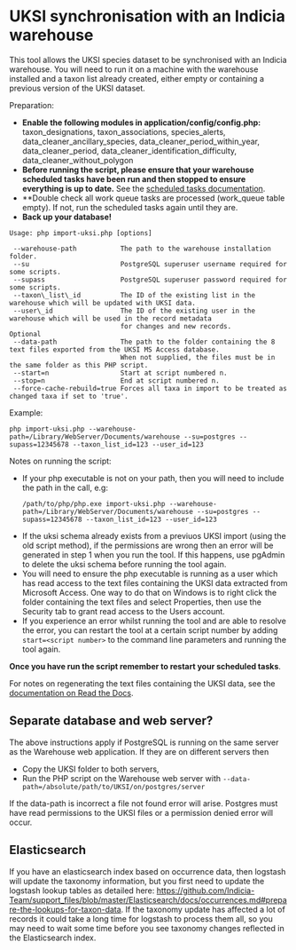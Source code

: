 # UKSI synchronisation with an Indicia warehouse

This tool allows the UKSI species dataset to be synchronised with an Indicia
warehouse. You will need to run it on a machine with the warehouse installed
and a taxon list already created, either empty or containing a previous version
of the UKSI dataset.

Preparation:

* **Enable the following modules in application/config/config.php:** taxon_designations, taxon_associations, species_alerts, data_cleaner_ancillary_species, data_cleaner_period_within_year, data_cleaner_period, data_cleaner_identification_difficulty, data_cleaner_without_polygon
* **Before running the script, please ensure that your warehouse scheduled tasks
  have been run and then stopped to ensure everything is up to date.** See the
  [scheduled tasks documentation](http://indicia-docs.readthedocs.io/en/latest/administrating/warehouse/scheduled-tasks.html?highlight=scheduled).
* **Double check all work queue tasks are processed (work_queue table empty). If not, run the 
  scheduled tasks again until they are.
* **Back up your database!**

```
Usage: php import-uksi.php [options]

 --warehouse-path           The path to the warehouse installation folder.
 --su                       PostgreSQL superuser username required for some scripts.
 --supass                   PostgreSQL superuser password required for some scripts.
 --taxon\_list\_id          The ID of the existing list in the warehouse which will be updated with UKSI data.
 --user\_id                 The ID of the existing user in the warehouse which will be used in the record metadata
                            for changes and new records.
Optional
 --data-path                The path to the folder containing the 8 text files exported from the UKSI MS Access database.
                            When not supplied, the files must be in the same folder as this PHP script.
 --start=n                  Start at script numbered n.
 --stop=n                   End at script numbered n.
 --force-cache-rebuild=true Forces all taxa in import to be treated as changed taxa if set to 'true'.  
```

Example:
```
php import-uksi.php --warehouse-path=/Library/WebServer/Documents/warehouse --su=postgres --supass=12345678 --taxon_list_id=123 --user_id=123
```

Notes on running the script:
* If your php executable is not on your path, then you will need to include the
  path in the call, e.g:
  ```
  /path/to/php/php.exe import-uksi.php --warehouse-path=/Library/WebServer/Documents/warehouse --su=postgres --supass=12345678 --taxon_list_id=123 --user_id=123
  ```
* If the uksi schema already exists from a previuos UKSI import (using the
  old script method), if the permissions are wrong then an error will be
  generated in step 1 when you run the tool. If this happens, use pgAdmin
  to delete the uksi schema before running the tool again.
* You will need to ensure the php executable is running as a user which has
  read access to the text files containing the UKSI data extracted from
  Microsoft Access. One way to do that on Windows is to right click the folder
  containing the text files and select Properties, then use the Security tab
  to grant read access to the Users account.
* If you experience an error whilst running the tool and are able to resolve
  the error, you can restart the tool at a certain script number by adding
  ```start=<script number>``` to the command line parameters and running the tool again.

**Once you have run the script remember to restart your scheduled tasks**.

For notes on regenerating the text files containing the UKSI data, see the
[documentation on Read the Docs](http://indicia-docs.readthedocs.io/en/latest/administrating/warehouse/importing-uksi.html?highlight=uksi).

## Separate database and web server?
The above instructions apply if PostgreSQL is running on the same server as the Warehouse web application. If they are on different servers then 
* Copy the UKSI folder to both servers,
* Run the PHP script on the Warehouse web server with `--data-path=/absolute/path/to/UKSI/on/postgres/server`

If the data-path is incorrect a file not found error will arise.
Postgres must have read permissions to the UKSI files or a permission denied error will occur.

## Elasticsearch
If you have an elasticsearch index based on occurrence data, then logstash will update the taxonomy information, but you first need to update the logstash lookup tables as detailed here: https://github.com/Indicia-Team/support_files/blob/master/Elasticsearch/docs/occurrences.md#prepare-the-lookups-for-taxon-data. If the taxonomy update has affected a lot of records it could take a long time for logstash to process them all, so you may need to wait some time before you see taxonomy changes reflected in the Elasticsearch index.
